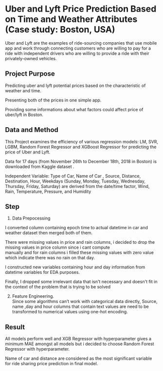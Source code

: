#  Uber and Lyft Price Prediction Based on Time and Weather Attributes (Case study: Boston, USA)

Uber and Lyft are the examples of ride-sourcing companies that use mobile app and work through connecting customers who are willing to pay for a ride with independent drivers who are willing to provide a ride 
with their privately-owned vehicles. 

## Project Purpose
Predicting uber and lyft potential prices based on the characteristic of weather and time. 

Presenting both of the prices in one simple app.

Providing some informations about what factors could affect price of uber/lyft in Boston.   



## Data and Method
This Project examines the efficiency of various regression models: LM, SVR, LGBM, Random Forest Regressor and XGBoost Regressor for predicting the price of Uber and Lyft. 

Data for 17 days (from  November  26th to  December 18th, 2018 in Boston) is downloaded from Kaggle dataset .


Independent Variable: Type of Car, Name of Car , Source, Distance,  Destination, Hour, Weekdays (Sunday, Monday, Tuesday, Wednesday, Thursday, Friday, Saturday) are derived from the date/time factor, Wind, Rain, Temperature, Pressure, and Humidity

## Step
1. Data Prepocessing 

  I converted column containing epoch time to actual datetime in car and weather dataset then merged both of them. 

  There were missing values in price and rain columns, i decided to drop the missing values in price column since i cant compute  
  manually and for rain columns i filled these missing values with zero value which indicate there was no rain on that day. 

  I constructed new variables containing hour and day information from datetime variables for EDA purposes.

  Finally, I dropped some irrelevant data that isn't necessary and doesn't fit in the context of the problem that is trying to be solved

2. Feature Engineering.  
Since some algorithms can’t work with categorical data directly, Source, name ,day and hour columns that contain text values are need to be transformed to numerical values using one-hot encoding. 


 
## Result

All models perform well and XGB Regressor with hyperparameter gives a minimum MAE amongst all models but i decided to choose Random Forest Regressor with hyperparameter. 


Name of car and distance are considered as the most significant variable for ride sharing price prediction in final model. 

